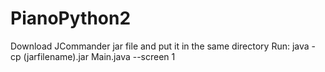 # PianoPython2
Download JCommander jar file and put it in the same directory
Run:
java -cp (jarfilename).jar Main.java --screen 1